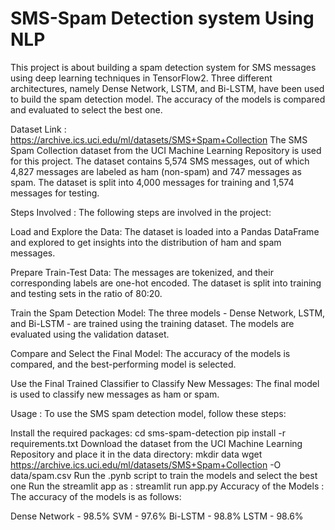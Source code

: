 # SMS-Spam Detection system Using NLP

This project is about building a spam detection system for SMS messages using deep learning techniques in TensorFlow2. Three different architectures, namely Dense Network, LSTM, and Bi-LSTM, have been used to build the spam detection model. The accuracy of the models is compared and evaluated to select the best one.

Dataset Link : https://archive.ics.uci.edu/ml/datasets/SMS+Spam+Collection
The SMS Spam Collection dataset from the UCI Machine Learning Repository is used for this project. The dataset contains 5,574 SMS messages, out of which 4,827 messages are labeled as ham (non-spam) and 747 messages as spam. The dataset is split into 4,000 messages for training and 1,574 messages for testing.

Steps Involved :
The following steps are involved in the project:

Load and Explore the Data: The dataset is loaded into a Pandas DataFrame and explored to get insights into the distribution of ham and spam messages.

Prepare Train-Test Data: The messages are tokenized, and their corresponding labels are one-hot encoded. The dataset is split into training and testing sets in the ratio of 80:20.

Train the Spam Detection Model: The three models - Dense Network, LSTM, and Bi-LSTM - are trained using the training dataset. The models are evaluated using the validation dataset.

Compare and Select the Final Model: The accuracy of the models is compared, and the best-performing model is selected.

Use the Final Trained Classifier to Classify New Messages: The final model is used to classify new messages as ham or spam.

Usage :
To use the SMS spam detection model, follow these steps:

Install the required packages: cd sms-spam-detection pip install -r requirements.txt
Download the dataset from the UCI Machine Learning Repository and place it in the data directory: mkdir data wget https://archive.ics.uci.edu/ml/datasets/SMS+Spam+Collection -O data/spam.csv
Run the .pynb script to train the models and select the best one
Run the streamlit app as : streamlit run app.py
Accuracy of the Models :
The accuracy of the models is as follows:

Dense Network - 98.5%
SVM - 97.6%
Bi-LSTM - 98.8%
LSTM - 98.6%
